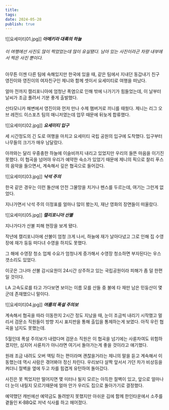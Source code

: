```yaml
---
title:
tags:
date: 2024-05-28
publish: true
---
```


![[요세미티01.jpg]]
**_아메키라 대륙의 하늘_**

###### _이 여행에선 사진도 많이 찍었었는데 많이 유실됐다. 남아 있는 사진이라곤 차량 내부에서 찍은 사진 뿐이다._

아무튼 이젠 다른 팀에 속해있지만 한국에 있을 때, 같은 팀에서 지내던 동갑내기 친구 영진이와 영진이의 여자친구인 제니와 함께 셋이서 요세미티로 여행을 떠났다.

얼마 전까지 캘리포니아에 엄청난 폭염으로 인해 밖에 나가기가 힘들었는데, 이 날부터 날씨가 조금 풀려서 기분 좋게 출발했다.

산타모니카 해변에서 영진이와 먼저 만나 수제 햄버거로 끼니를 때웠다. 제니는 리그 오브 레전드 이스포츠 팀의 매니저였는데 업무 때문에 뒤늦게 합류했다.

![[요세미티02.jpg]]
**_요세미티 입구_**

세 시간정도의 긴 도로 여행을 마치고 요세미티 국립 공원의 입구에 도착했다. 입구부터 나무들의 크기가 매우 남달랐다.

아까와는 달리 우중충한 하늘에 이슬비까지 내리고 있었지만 우리의 들뜬 마음을 이기진 못했다. 이 협곡을 넘어야 우리가 예약한 숙소가 있었기 때문에 제니의 픽으로 찰리 푸스의 음악을 들으면서, 계속해서 깊은 협곡으로 들어갔다.

![[요세미티03.jpg]]
**_낙석 주의_**

한국 같은 경우는 이런 돌산에 안전 그물망을 치거나 펜스를 두르는데, 여기는 그런게 없었다.

지나가면서 낙석 주의 이정표를 얼마나 많이 봤는지, 재난 영화의 장면들이 떠올랐다.

![[요세미티05.jpg]]
**_캘리포니아 산불_**

지나가다가 산불 피해 현장을 보게 됐다.

작년에 캘리포니아에 산불이 엄청 크게 나서, 하늘에 재가 날아다녔고 그로 인해 집 수영장에 재가 둥둥 떠다녀 수영을 하지도 못했다.

그 해에 수영장 청소 업체 수요가 엄청나게 증가해서 수영장 청소하면 부자된다는 우스갯소리도 있었다.

이곳은 그나마 산불 감시요원이 24시간 상주하고 있는 국립공원이라 피해가 좀 덜 한편일 것이다.

LA 고속도로를 타고 가다보면 보이는 이름 모를 산들 중 불에 타 재만 남은 민둥산이 몇 군데 존재했으니 말이다.

![[요세미티04.jpg]]
**_여름의 폭설 주의보_**

계속해서 협곡을 따라 이동한지 2시간 정도 지났을 때, 눈이 조금씩 내리기 시작했고 멀리서 검문소 직원들이 방향 지시 표지판을 통해 출입을 통제하는게 보였다. 아직 우린 협곡을 넘지도 못했는데.

5월인데 폭설 주의보가 내렸다며 검문소 직원은 이 협곡을 넘기에는 사륜차여도 위험하겠지만, 심지어 사륜차가 아니라면 여기서 돌아가는게 좋을 것이라고 얘기했다.

원래 조금 내려도 오버 액팅 하는 편이라며 괜찮을거라는 제니의 말을 듣고 계속해서 이동했는데 역시 사람은 겪어봐야 정신 차린다. 우리보다 살짝 앞서서 가던 차가 비상등을 켜더니 절벽을 옆에 두고 차를 힘겹게 유턴하여 돌아갔다.

사진은 못 찍었지만 떨어지면 몇 미터나 될지 모르는 아득한 절벽이 있고, 앞으로 얼마나 더 눈이 내릴지 모르기때문에 얼마 안가 우리도 집으로 돌아가기로 결정했다.

예약했던 캐빈에선 예약금도 돌려받지 못했지만 아쉬운 김에 함께 한인타운에서 소주를 곁들인 K-BBQ로 저녁 식사를 하고 헤어졌다.
